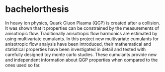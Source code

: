 # bachelorthesis
In heavy ion physics, Quark Gluon Plasma (QGP) is created after a collision. It was shown that it properties can be constrained by the measurements of anisotropic flow. Traditionally anisotropic flow harmonics are estimated by using multivariate cumulants. In this project new multivariate cumulants for anisotropic flow analysis have been introduced, their mathematical and statistical properties have been investigated in detail and tested with carefully designed toy monte carlo studies. These cumulants provide new and independent information about QGP properties when compared to the ones used so far.
